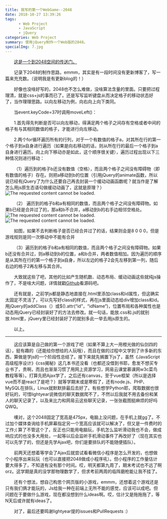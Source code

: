 ```yaml
---
title: 我写的第一个WebGame--2048
date: 2018-10-27 13:39:26
tags:
      - Web Project 
      - JavaScript
      - jQuery
categories: Web Project 
summary: 使用jQuery制作一个Web版的2048。
specialImg: 7.jpg
---
```


&emsp;&emsp;[这是一个到2048空间的传送门。](http://dangosky.com/2048/index.html)

&emsp;&emsp;记录下2048的制作思路，emmm，其实是有一段时间没有更新博客了，写一篇来充充数。（说明我是有更新blog的！）

&emsp;&emsp;好像也没啥好写的，2048也不怎么难做，没啥算法含量的里面。只要把过程理清，就是css+js的事而已了。还是写写监听键盘从而决定格子的移动状态好了，当作理理思路。以向左移动为例，向右向上向下类同。

&emsp;&emsp;当event.keyCode=37时调用moveLeft()：

&emsp;&emsp;1.首先得先判断是否可以向左移动，得满足两个格子之间存有空格或者中间的格子有与其相同数值的格子，才能进行向左移动。

&emsp;&emsp;2.两个for循环遍历所有的行列，对于一个有数值的格子a，对其所在行的第一个格子到a自身进行遍历（如果是向右移动的话，则从所在行的最后一个格子到a自身进行遍历。向上向下移动亦是如此，这个顺序很关键），遍历过程出现以下三种情况则进行移动：

&emsp;&emsp;（1）遍历到的格子b还没有数值（空格），而且两个格子之间没有障碍物（即有数值的格子）存在。则把a移动到b的位置（引用jQuery的animate函数，所以说已经有jQuery了为什么还要自己再去封装一个缓动动画函数呢？就当作是了解怎么用js原生态语句做缓动动画了，这就是原理？）
![The requested content cannot be loaded.](2048.1.png)

&emsp;&emsp;（2） 遍历到的格子b和a有相同的数值，而且两个格子之间没有障碍物。如果b已经是合并过了的，那a和b不合并，a移动到b的右手边相邻空格处。
![The requested content cannot be loaded.](2048.2.png)
![The requested content cannot be loaded.](2048.3.png)

&emsp;&emsp;如图，如果不去判断格子是否已经合并过了的话，结果则会是8 0 0 0，但是游戏规则是同一次移动中不能有合并

&emsp;&emsp;（3）遍历到的格子b和a有相同的数值，而且两个格子之间没有障碍物。如果b还没有合并过，则a移动到b的位置，a和b合并，两者数值相加。因为遍历的顺序是从其所在行的第一个格子到a自身，所以左边的格子2会先左移到第一列，随后右边的格子2再左移与其合并。

&emsp;&emsp;大致就这些了吧，其他的比如产生随机数、动态布局、缓动动画这些就纯js操作了，不是啥大问题，详情就戳[Github](https://github.com/DangoSky/2048)看源码吧。

&emsp;&emsp;还有就是，之前学js都是静态地直接在.html里添加class和id属性，但这确实太固定不灵活了，可以先写好class的样式，再在js里面动态给div增加class和id。用jQuery的addClass（）或$().attr(“id”，“idName”)，位置布局和各种属性也是动态用jQuery已经封装好了的方法去修改。就一句话，能放.css和.js的就别放.html里，jQuery里已经封装好了的就别多此一举去用js原生的。

&emsp;&emsp;以上。

---

&emsp;&emsp;这应该算是自己做的第一个游戏了吧（如果不算上大一用橙光做的仙剑四的话），挺有趣的（还能给你想给的人玩哦），而且在做的过程中又学到了许多新的东西，算做是学js的一个阶段性总结了。接下来就先搁置下js了，虽然《JavaScript高级程序设计》《css揭秘》这几本书还没看（也都还没借到书耶，愈发不想买专业书了，贵啊，而且也渐渐习惯了用网上资源学习，网易云课堂慕课网w3c菜鸟教程等等）。打算先把Ajax学了，之后还有canvas，至于vue框架（所以是选择vue而不是react了是吧？）就等学期末或是寒假了，还有node.js、PHP、MySQL在排队，Linux就默默排最后去好了。有些想学Python耶，爬取数据也很好玩的，可惜lightyear说微信的聊天数据爬不了，不然以后我就不用去备份和某人的聊天记录了，以及来比力和网易云这些聊天记录，一张张截图挺麻烦的好吗QWQ。

&emsp;&emsp;噢对，这个2048固定了宽高是475px，电脑上没问题，在手机上就gg了。不过加个媒体查询给手机屏幕指定另一个宽高应该就可以解决了，但又是一件费时的工作;( 算了不管这个了，反正也只能用电脑玩，手机怎么监听滑动我也不会，做成响应式的也没多大用处，一起等以后会监听手机滑动事件了再改好了（现在其实也可以先学了的，但还是先学Ajax吧，你们是要排队的不能随便插队）。

&emsp;&emsp;前两天还想着等学会了Ajax后就尝试看看微信小程序是怎么开发的，也想做个小程序出来玩玩（也可以直接把2048做成小程序吼）。但小程序的工作量估计要大得多了，不知道有没有那个时间。哎，明天都第九周了，期末考试也不远了啊orz。这学期是真的没学那物理数学了，但求考前两周的临阵磨枪能让我不挂了。

&emsp;&emsp;还有个想法，想自己构思个网页版的小游戏，emmm，还想着这个游戏还是只有我们俩才能玩的，Js给我一种在前端上无所不能的感觉，应该可以成吧。但问题在于要做什么游戏，现在都没想到什么ideas啊。哎，估计又是拖拖拖了，等N天后或许就有ideas了。

&emsp;&emsp;对了，最后还要鸣谢lightyear提的issues和PullRequests :）